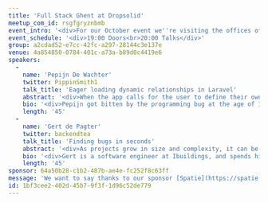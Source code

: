 ```yaml
---
title: 'Full Stack Ghent at Dropsolid'
meetup_com_id: rsgfgryznbmb
event_intro: '<div>For our October event we''re visiting the offices of Dropsolid. We have two talks lined up for you. Pepijn De Wachter will be speaking about "Eager loading dynamic relationships in Laravel" and Gert de Pagter will speak about "Finding bugs in seconds".<br><br>There won''t be food so it''s best that you eat something before you head to the event.</div>'
event_schedule: '<div>19:00 Doors<br>20:00 Talks</div>'
group: a2cdad52-e7cc-42fc-a297-28144c3e137e
venue: 4a854850-0784-401c-a73a-b89d0c4419e6
speakers:
  -
    name: 'Pepijn De Wachter'
    twitter: PippinSmith1
    talk_title: 'Eager loading dynamic relationships in Laravel'
    abstract: '<div>When the app calls for the user to define their own lists, with contents, and attach them to other users, but you don''t want to deal with creating and deleting on-demand tables in your database, you just put all the lists in one table, and all the list items in another, then just a pivot table for attaching the list items to a user!<br><br>Problem solved, right? You''ve got foreign key constraints, nothing can go wrong!<br><br>I discovered that it''s not all that easy though, but I''ll explain my problem and how I solved it, all it needed was some automagic.</div>'
    bio: '<div>Pepijn got bitten by the programming bug at the age of 14 when he got his sister''s old TI-84 calculator he needed for school and read the programming part in the booklet, an attempt at recreating snake without knowing much about garbage collection was "fun".<br><br>He then studied IT in highschool and learned functional programming in VB.net, after messing around on his own for a few years after that, his brother called to offer him a job as back-end developer with in house course, 2 year later now, it''s just a hobby, something about work-family-me ''balance''...</div>'
    length: '45'
  -
    name: 'Gert de Pagter'
    twitter: backendtea
    talk_title: 'Finding bugs in seconds'
    abstract: '<div>As projects grow in size and complexity, it can be easy to get lost in your own code base. What is in the array that this method returns? Do i need to call a setter before i can <em>really</em> use this object? Is the doc block still correct? Today, we''re going to find out. And the best part? It''s only gonna take a few seconds to do so.<br><br>In this talk we''ll explore the static analysis tools that answer these questions for us. We''ll also use these tools to add new functionality, like read only properties, and generics, to PHP, without the need for a new language.</div>'
    bio: '<div>Gert is a software engineer at Ibuildings, and spends his free time working on open source projects. He is passionate about writing high quality software, and wants to inspire others to write the cleanest code possible. When not working on code he likes to make long walks or watch movies.</div>'
    length: '45'
sponsor: 64a50b28-c1b2-487b-ae4e-fc252f8c63ff
message: 'We want to say thanks to our sponsor [Spatie](https://spatie.be/). Be sure to take a look at [all the open source PHP and Laravel packages](https://spatie.be/open-source/packages) they have created.'
id: 1bf3cee2-402d-45b7-9f3f-1d96c52de779
---
```

